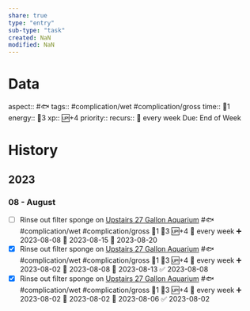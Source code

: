 ```yaml
---
share: true
type: "entry"
sub-type: "task"
created: NaN 
modified: NaN
---
```

# Data
aspect:: #🐟
tags:: #complication/wet #complication/gross
time:: 🍅1
energy:: 🥄3
xp:: 🆙+4
priority:: 
recurs:: 🔁 every week
Due: End of Week
# History
## 2023
### 08 - August
- [ ] Rinse out filter sponge on [Upstairs 27 Gallon Aquarium](Upstairs%2027%20Gallon%20Aquarium.md) #🐟 #complication/wet #complication/gross 🍅1 🥄3 🆙+4 🔁 every week ➕ 2023-08-08 🛫 2023-08-15 📅 2023-08-20
- [x] Rinse out filter sponge on [Upstairs 27 Gallon Aquarium](Upstairs%2027%20Gallon%20Aquarium.md) #🐟 #complication/wet #complication/gross 🍅1 🥄3 🆙+4 🔁 every week ➕ 2023-08-02 🛫 2023-08-08 📅 2023-08-13 ✅ 2023-08-08
- [x] Rinse out filter sponge on [Upstairs 27 Gallon Aquarium](Upstairs%2027%20Gallon%20Aquarium.md) #🐟 #complication/wet #complication/gross 🍅1 🥄3 🆙+4 🔁 every week ➕ 2023-08-02 🛫 2023-08-02 📅 2023-08-06 ✅ 2023-08-02